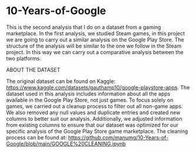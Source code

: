 # 10-Years-of-Google
This is the second analysis that I do on a dataset from a gaming marketplace. In the first analysis, we studied Steam games, in this project we are going to carry out a similar analysis on the Google Play Store. The structure of the analysis will be similar to the one we follow in the Steam project. In this way we can carry out a comparative analysis between the two platforms.

ABOUT THE DATASET

The original dataset can be found on Kaggle: https://www.kaggle.com/datasets/gauthamp10/google-playstore-apps. The dataset used in this analysis includes information about all the apps available in the Google Play Store, not just games. To focus solely on games, we carried out a cleanup process to filter out all non-game apps. We also removed any null values and duplicate entries and created new columns to better suit our analysis. Additionally, we adjusted information from existing columns to ensure that our dataset was optimized for our specific analysis of the Google Play Store game marketplace.
The cleaning process can be found at: https://github.com/manumg/10-Years-of-Google/blob/main/GOOGLE%20CLEANING.ipynb
